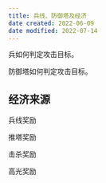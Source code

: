 ```yaml
---
title: 兵线、防御塔及经济
date created: 2022-06-09
date modified: 2022-07-14
---
```


兵如何判定攻击目标。

防御塔如何判定攻击目标。

## 经济来源

兵线奖励

推塔奖励

击杀奖励

高光奖励
